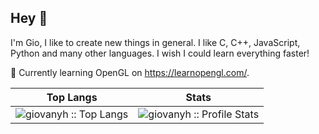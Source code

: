 ## Hey 👋
I'm Gio, I like to create new things in general. I like C, C++, JavaScript, Python and many other languages. I wish I could learn everything faster! 

🌱 Currently learning OpenGL on https://learnopengl.com/.

| Top Langs | Stats |
| --- | --- |
| <img src="https://github-readme-stats.vercel.app/api/top-langs/?username=giovanyh&layout=compact&langs_count=3&hide=html&theme=dracula" alt="giovanyh :: Top Langs" /> | <img src="https://github-readme-stats.vercel.app/api?username=giovanyh&show_icons=true&theme=dracula&show_private=true" alt="giovanyh :: Profile Stats" /> |
